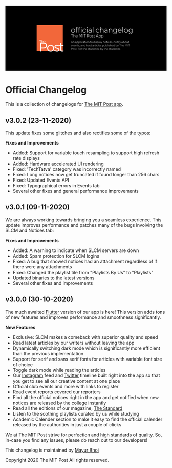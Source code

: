 ![changelog.png](https://github.com/themitpost/themitpost-documentation/blob/main/theapp/cl-app.png?raw=true)

# Official Changelog
This is a collection of changelogs for [The MIT Post app](https://play.google.com/store/apps/details?id=com.thepost.app).

## v3.0.2 (23-11-2020)
This update fixes some glitches and also rectifies some of the typos:

**Fixes and Improvements**
- Added: Support for variable touch resampling to support high refresh rate displays
- Added: Hardware accelerated UI rendering
- Fixed: 'TechTatva' category was incorrectly named
- Fixed: Long notices now get truncated if found longer than 256 chars
- Fixed: Updated Events API
- Fixed: Typographical errors in Events tab
- Several other fixes and general performance improvements

## v3.0.1 (09-11-2020)
We are always working towards bringing you a seamless experience. This update improves performance and patches many of the bugs involving the SLCM and Notices tab:

**Fixes and Improvements**
- Added: A warning to indicate when SLCM servers are down
- Added: Spam protection for SLCM logins
- Fixed: A bug that showed notices had an attachment regardless of if there were any attachments
- Fixed: Changed the playlist tile from "Playlists By Us" to "Playlists"
- Updated binaries to the latest versions
- Several other fixes and improvements

## v3.0.0 (30-10-2020)
The much awaited [Flutter](https://flutter.dev/) version of our app is here!
This version adds tons of new features and improves performance and smoothness significantly.

**New Features**
- Exclusive: SLCM makes a comeback with superior quality and speed
- Read latest articles by our writers without leaving the app
- Dynamically switching dark mode which is significantly more efficient than the previous implementation
- Support for serif and sans serif fonts for articles with variable font size of choice
- Toggle dark mode while reading the articles
- Our [Instagram](https://www.instagram.com/themitpost/) feed and [Twitter](https://twitter.com/themitpost) timeline built right into the app so that you get to see all our creative content at one place
- Official club events and more with links to register
- Read event reports covered our reporters
- Find all the official notices right in the app and get notified when new notices are released by the college instantly
- Read all the editions of our magazine, [The Standard]()
- Listen to the soothing playlists curated by us while studying
- Academic Calender section to make it easy to find the official calender released by the authorities in just a couple of clicks

We at The MIT Post strive for perfection and high standards of quality. So, in-case you find any issues, please do reach out to our developers!

This changelog is maintained by [Mayur Bhoi](https://mayur57.github.io)

Copyright 2020 The MIT Post
All rights reserved.